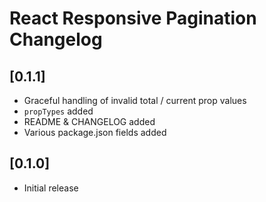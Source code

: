 # React Responsive Pagination Changelog

## [0.1.1]

- Graceful handling of invalid total / current prop values
- `propTypes` added
- README & CHANGELOG added
- Various package.json fields added

## [0.1.0]

- Initial release
